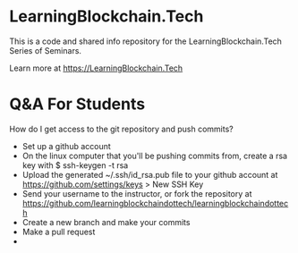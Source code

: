 # LearningBlockchain.Tech

This is a code and shared info repository for the LearningBlockchain.Tech Series of Seminars.

Learn more at https://LearningBlockchain.Tech


# Q&A For Students

How do I get access to the git repository and push commits?

- Set up a github account
- On the linux computer that you'll be pushing commits from, create a rsa key with
$ ssh-keygen -t rsa
- Upload the generated ~/.ssh/id_rsa.pub file to your github account at 
https://github.com/settings/keys > New SSH Key
- Send your username to the instructor, or fork the repository at https://github.com/learningblockchaindottech/learningblockchaindottech
- Create a new branch and make your commits
- Make a pull request
- 
